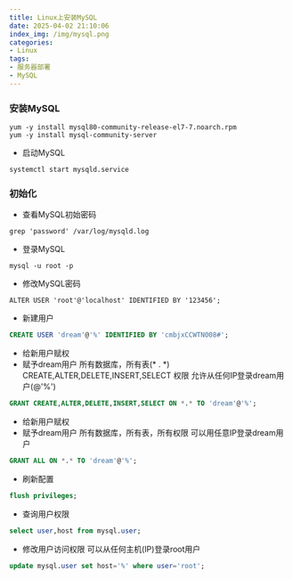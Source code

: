 ```yaml
---
title: Linux上安装MySQL
date: 2025-04-02 21:10:06
index_img: /img/mysql.png
categories:
- Linux
tags:
- 服务器部署
- MySQL
---
```


### 安装MySQL
  
```shell
yum -y install mysql80-community-release-el7-7.noarch.rpm
yum -y install mysql-community-server
```

- 启动MySQL

``` shell
systemctl start mysqld.service
```

### 初始化

- 查看MySQL初始密码

```shell
grep 'password' /var/log/mysqld.log
```
- 登录MySQL

```shell
mysql -u root -p
```
- 修改MySQL密码

```shell
ALTER USER 'root'@'localhost' IDENTIFIED BY '123456';
```

- 新建用户

```sql
CREATE USER 'dream'@'%' IDENTIFIED BY 'cmbjxCCWTN008#';
```
- 给新用户赋权 
- 赋予dream用户 所有数据库，所有表(* . *)  CREATE,ALTER,DELETE,INSERT,SELECT 权限 允许从任何IP登录dream用户(@'%')

```sql
GRANT CREATE,ALTER,DELETE,INSERT,SELECT ON *.* TO 'dream'@'%';
```
- 给新用户赋权
- 赋予dream用户 所有数据库，所有表，所有权限 可以用任意IP登录dream用户

```sql
GRANT ALL ON *.* TO 'dream'@'%';
```
- 刷新配置

```sql
flush privileges;
```
- 查询用户权限

```sql
select user,host from mysql.user;
```
- 修改用户访问权限 可以从任何主机(IP)登录root用户

```sql
update mysql.user set host='%' where user='root';
```
  


